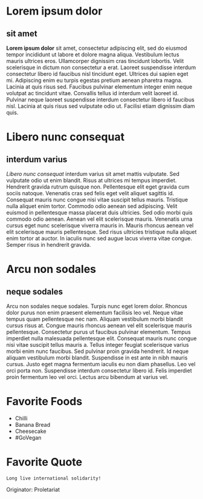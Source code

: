 # Lorem ipsum dolor

## sit amet

**Lorem ipsum dolor** sit amet, consectetur adipiscing elit, sed do eiusmod tempor incididunt ut labore et dolore magna aliqua. Vestibulum lectus mauris ultrices eros. Ullamcorper dignissim cras tincidunt lobortis. Velit scelerisque in dictum non consectetur a erat. Laoreet suspendisse interdum consectetur libero id faucibus nisl tincidunt eget. Ultrices dui sapien eget mi. Adipiscing enim eu turpis egestas pretium aenean pharetra magna. Lacinia at quis risus sed. Faucibus pulvinar elementum integer enim neque volutpat ac tincidunt vitae. Convallis tellus id interdum velit laoreet id. Pulvinar neque laoreet suspendisse interdum consectetur libero id faucibus nisl. Lacinia at quis risus sed vulputate odio ut. Facilisi etiam dignissim diam quis.

# Libero nunc consequat

## interdum varius

*Libero nunc consequat* interdum varius sit amet mattis vulputate. Sed vulputate odio ut enim blandit. Risus at ultrices mi tempus imperdiet. Hendrerit gravida rutrum quisque non. Pellentesque elit eget gravida cum sociis natoque. Venenatis cras sed felis eget velit aliquet sagittis id. Consequat mauris nunc congue nisi vitae suscipit tellus mauris. Tristique nulla aliquet enim tortor. Commodo odio aenean sed adipiscing. Velit euismod in pellentesque massa placerat duis ultricies. Sed odio morbi quis commodo odio aenean. Aenean vel elit scelerisque mauris. Venenatis urna cursus eget nunc scelerisque viverra mauris in. Mauris rhoncus aenean vel elit scelerisque mauris pellentesque. Sed risus ultricies tristique nulla aliquet enim tortor at auctor. In iaculis nunc sed augue lacus viverra vitae congue. Semper risus in hendrerit gravida.

# Arcu non sodales

## neque sodales

Arcu non sodales neque sodales. Turpis nunc eget lorem dolor. Rhoncus dolor purus non enim praesent elementum facilisis leo vel. Neque vitae tempus quam pellentesque nec nam. Aliquam vestibulum morbi blandit cursus risus at. Congue mauris rhoncus aenean vel elit scelerisque mauris pellentesque. Consectetur purus ut faucibus pulvinar elementum. Tempus imperdiet nulla malesuada pellentesque elit. Consequat mauris nunc congue nisi vitae suscipit tellus mauris a. Tellus integer feugiat scelerisque varius morbi enim nunc faucibus. Sed pulvinar proin gravida hendrerit. Id neque aliquam vestibulum morbi blandit. Suspendisse in est ante in nibh mauris cursus. Justo eget magna fermentum iaculis eu non diam phasellus. Leo vel orci porta non. Suspendisse interdum consectetur libero id. Felis imperdiet proin fermentum leo vel orci. Lectus arcu bibendum at varius vel.

# Favorite Foods

- Chilli
- Banana Bread
- Cheesecake
- #GoVegan

# Favorite Quote

```Long live international solidarity!```

Originator: Proletariat
